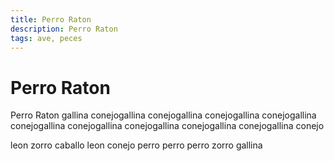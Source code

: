 ```yaml
---
title: Perro Raton
description: Perro Raton
tags: ave, peces
---
```


# Perro Raton

Perro Raton gallina conejogallina conejogallina conejogallina conejogallina conejogallina conejogallina conejogallina conejogallina conejogallina conejo

leon zorro caballo leon conejo perro perro perro zorro gallina